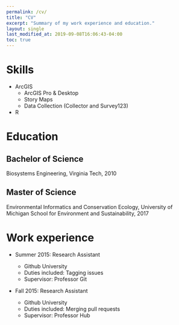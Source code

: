 ```yaml
---
permalink: /cv/
title: "CV"
excerpt: "Summary of my work experience and education."
layout: single
last_modified_at: 2019-09-08T16:06:43-04:00
toc: true
---
```


Skills
======
* ArcGIS
  * ArcGIS Pro & Desktop
  * Story Maps
  * Data Collection (Collector and Survey123)
* R

Education
======

Bachelor of Science
------
Biosystems Engineering, Virginia Tech, 2010

Master of Science
------
Environmental Informatics and Conservation Ecology, University of Michigan School for Environment and Sustainability, 2017

Work experience
======
* Summer 2015: Research Assistant
  * Github University
  * Duties included: Tagging issues
  * Supervisor: Professor Git

* Fall 2015: Research Assistant
  * Github University
  * Duties included: Merging pull requests
  * Supervisor: Professor Hub
  

